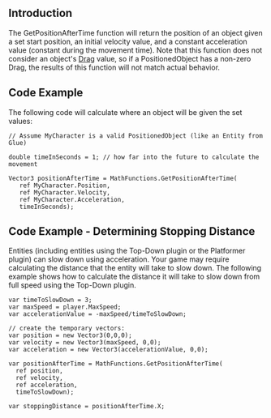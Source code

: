 ## Introduction

The GetPositionAfterTime function will return the position of an object given a set start position, an initial velocity value, and a constant acceleration value (constant during the movement time). Note that this function does not consider an object's [Drag](/documentation/api/flatredball/flatredball-positionedobject/flatredball-positionedobject-drag.md) value, so if a PositionedObject has a non-zero Drag, the results of this function will not match actual behavior.

## Code Example

The following code will calculate where an object will be given the set values:

    // Assume MyCharacter is a valid PositionedObject (like an Entity from Glue)

    double timeInSeconds = 1; // how far into the future to calculate the movement

    Vector3 positionAfterTime = MathFunctions.GetPositionAfterTime(
       ref MyCharacter.Position,
       ref MyCharacter.Velocity,
       ref MyCharacter.Acceleration,
       timeInSeconds);

## Code Example - Determining Stopping Distance

Entities (including entities using the Top-Down plugin or the Platformer plugin) can slow down using acceleration. Your game may require calculating the distance that the entity will take to slow down. The following example shows how to calculate the distance it will take to slow down from full speed using the Top-Down plugin.

``` lang:c#
var timeToSlowDown = 3;
var maxSpeed = player.MaxSpeed;
var accelerationValue = -maxSpeed/timeToSlowDown;

// create the temporary vectors:
var position = new Vector3(0,0,0);
var velocity = new Vector3(maxSpeed, 0,0);
var acceleration = new Vector3(accelerationValue, 0,0);

var positionAfterTime = MathFunctions.GetPositionAfterTime(
  ref position,
  ref velocity,
  ref acceleration,
  timeToSlowDown);

var stoppingDistance = positionAfterTime.X;
```

 
